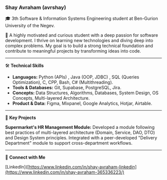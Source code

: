 ### Shay Avraham (avrshay)

🎓 3th Software & Information Systems Engineering student at Ben-Gurion University of the Negev.

🚀 A highly motivated and curious student with a deep passion for software development. I thrive on learning new technologies and diving deep into complex problems. My goal is to build a strong technical foundation and contribute to meaningful projects by transforming ideas into code.

-----

🛠️ **Technical Skills**

  * **Languages:** Python (APIs) , Java (OOP, JDBC) , SQL (Queries Optimization), C, CPP, Bash, C# (Multithreading).
  * **Tools & Databases:** Git, Supabase, PostgreSQL, Jira.
  * **Concepts:** Data Structures, Algorithms, Databases, System Design, OS Concepts, Multi-layered Architecture.
  * **Product & Data:** Figma, Mixpanel, Google Analytics, Hotjar, Airtable.

-----

📂 **Key Projects**

 **Supermarket's HR Management Module:**
        Developed a module following best practices of multi-layered architecture (Domain, Service, DAO, DTO) and Design System principles.
        Integrated with a peer-developed "Delivery Department" module to support cross-department workflows.

-----

🔗 **Connect with Me**

 [LinkedIn]([https://www.linkedin.com/in/shay-avraham-linkedin](https://www.linkedin.com/in/shay-avraham-365336223/)
 
